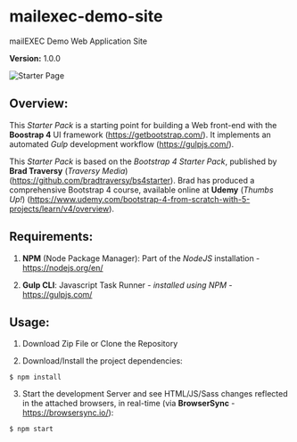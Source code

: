 # **mailexec-demo-site** 
mailEXEC Demo Web Application Site

**Version:** 1.0.0

![Starter Page](bs4-starter.png)

## Overview:
This *Starter Pack* is a starting point for building a Web front-end with the **Boostrap 4** UI framework (https://getbootstrap.com/). It implements an automated *Gulp* development workflow (https://gulpjs.com/).

This *Starter Pack* is based on the *Bootstrap 4 Starter Pack*, published by **Brad Traversy** (*Traversy Media*) (https://github.com/bradtraversy/bs4starter). Brad has produced a comprehensive Bootstrap 4 course, available online at **Udemy** (*Thumbs Up!*) (https://www.udemy.com/bootstrap-4-from-scratch-with-5-projects/learn/v4/overview).

## Requirements:

1. **NPM** (Node Package Manager): Part of the *NodeJS* installation - https://nodejs.org/en/

2. **Gulp CLI**: Javascript Task Runner - *installed using NPM* - https://gulpjs.com/

## Usage:

1. Download Zip File or Clone the Repository

2. Download/Install the project dependencies:
```
$ npm install
```

3. Start the development Server and see HTML/JS/Sass changes reflected in the attached browsers, in real-time (via **BrowserSync** - https://browsersync.io/):
```
$ npm start
```
